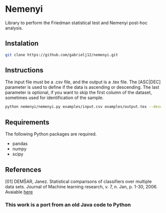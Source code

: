 # Nemenyi

Library to perform the Friedman statistical test and Nemenyi post-hoc analysis.

## Instalation
```bash
git clone https://github.com/gabrielj12/nemenyi.git
```


## Instructions

The input file must be a .csv file, and the output is a .tex file. The [ASC|DEC] parameter is used to define if the data is ascending or descending. The last parameter is optional,
if you want to skip the first column of the dataset, sometimes used for identification of the sample.

```bash
python nemenyi/nemenyi.py examples/input.csv examples/output.tex --descending
```

## Requirements

The following Python packages are required.

* pandas
* numpy
* scipy

## References

[01] DEMŠAR, Janez. Statistical comparisons of classifiers over multiple data sets. Journal of Machine learning research, v. 7, n. Jan, p. 1-30, 2006. Avaiable [here](http://www.jmlr.org/papers/volume7/demsar06a/demsar06a.pdf)

### This work is a port from an old Java code to Python
